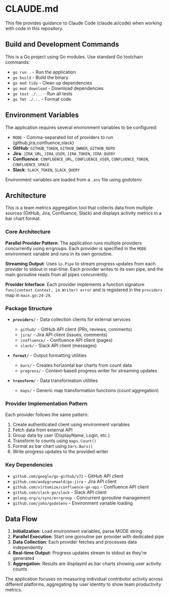 # CLAUDE.md

This file provides guidance to Claude Code (claude.ai/code) when working with code in this repository.

## Build and Development Commands

This is a Go project using Go modules. Use standard Go toolchain commands:

- `go run .` - Run the application
- `go build` - Build the binary
- `go mod tidy` - Clean up dependencies
- `go mod download` - Download dependencies
- `go test ./...` - Run all tests
- `go fmt ./...` - Format code

## Environment Variables

The application requires several environment variables to be configured:

- `MODE` - Comma-separated list of providers to run (github,jira,confluence,slack)
- **GitHub**: `GITHUB_TOKEN`, `GITHUB_OWNER`, `GITHUB_REPO`
- **Jira**: `JIRA_URL`, `JIRA_USER`, `JIRA_TOKEN`, `JIRA_QUERY`
- **Confluence**: `CONFLUENCE_URL`, `CONFLUENCE_USER`, `CONFLUENCE_TOKEN`, `CONFLUENCE_SPACE`
- **Slack**: `SLACK_TOKEN`, `SLACK_QUERY`

Environment variables are loaded from a `.env` file using godotenv.

## Architecture

This is a team metrics aggregation tool that collects data from multiple sources (GitHub, Jira, Confluence, Slack) and displays activity metrics in a bar chart format.

### Core Architecture

**Parallel Provider Pattern**: The application runs multiple providers concurrently using errgroups. Each provider is specified in the `MODE` environment variable and runs in its own goroutine.

**Streaming Output**: Uses `io.Pipe` to stream progress updates from each provider to stdout in real-time. Each provider writes to its own pipe, and the main goroutine reads from all pipes concurrently.

**Provider Interface**: Each provider implements a function signature `func(context.Context, io.Writer) error` and is registered in the `providers` map in `main.go:24-29`.

### Package Structure

- **`providers/`** - Data collection clients for external services
  - `github/` - GitHub API client (PRs, reviews, comments)
  - `jira/` - Jira API client (issues, comments)
  - `confluence/` - Confluence API client (pages)
  - `slack/` - Slack API client (messages)

- **`format/`** - Output formatting utilities
  - `bars/` - Creates horizontal bar charts from count data
  - `progress/` - Context-based progress writer for streaming updates

- **`transform/`** - Data transformation utilities
  - `maps/` - Generic map transformation functions (count aggregation)

### Provider Implementation Pattern

Each provider follows the same pattern:
1. Create authenticated client using environment variables
2. Fetch data from external API
3. Group data by user (DisplayName, Login, etc.)
4. Transform to counts using `maps.Count()`
5. Format as bar chart using `bars.Bars()`
6. Write progress updates to the provided writer

### Key Dependencies

- `github.com/google/go-github/v72` - GitHub API client
- `github.com/andygrunwald/go-jira` - Jira API client  
- `github.com/virtomize/confluence-go-api` - Confluence API client
- `github.com/slack-go/slack` - Slack API client
- `golang.org/x/sync/errgroup` - Concurrent goroutine management
- `github.com/joho/godotenv` - Environment variable loading

## Data Flow

1. **Initialization**: Load environment variables, parse MODE string
2. **Parallel Execution**: Start one goroutine per provider with dedicated pipe
3. **Data Collection**: Each provider fetches and processes data independently
4. **Real-time Output**: Progress updates stream to stdout as they're generated
5. **Aggregation**: Results are displayed as bar charts showing user activity counts

The application focuses on measuring individual contributor activity across different platforms, aggregating by user identity to show team productivity metrics.